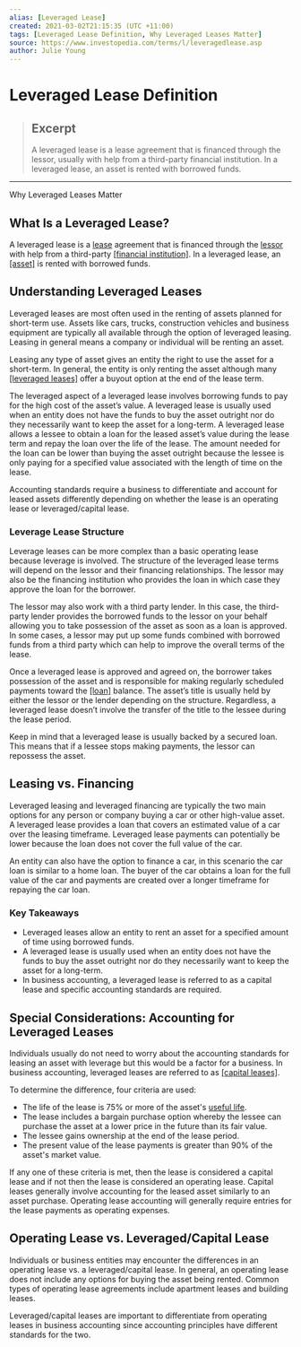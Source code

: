 ```yaml
---
alias: [Leveraged Lease]
created: 2021-03-02T21:15:35 (UTC +11:00)
tags: [Leveraged Lease Definition, Why Leveraged Leases Matter]
source: https://www.investopedia.com/terms/l/leveragedlease.asp
author: Julie Young
---
```


# Leveraged Lease Definition

> ## Excerpt
> A leveraged lease is a lease agreement that is financed through the lessor, usually with help from a third-party financial institution. In a leveraged lease, an asset is rented with borrowed funds.

---

Why Leveraged Leases Matter
## What Is a Leveraged Lease?

A leveraged lease is a [lease](https://www.investopedia.com/terms/l/lease.asp) agreement that is financed through the [lessor](https://www.investopedia.com/terms/l/lessor.asp) with help from a third-party [[financial institution]](https://www.investopedia.com/terms/f/financialinstitution.asp). In a leveraged lease, an [[asset]](https://www.investopedia.com/ask/answers/12/what-is-an-asset.asp) is rented with borrowed funds.

## Understanding Leveraged Leases

Leveraged leases are most often used in the renting of assets planned for short-term use. Assets like cars, trucks, construction vehicles and business equipment are typically all available through the option of leveraged leasing. Leasing in general means a company or individual will be renting an asset.

Leasing any type of asset gives an entity the right to use the asset for a short-term. In general, the entity is only renting the asset although many [[leveraged leases]](https://www.investopedia.com/articles/investing/080113/understanding-leverage-ratios.asp) offer a buyout option at the end of the lease term.

The leveraged aspect of a leveraged lease involves borrowing funds to pay for the high cost of the asset’s value. A leveraged lease is usually used when an entity does not have the funds to buy the asset outright nor do they necessarily want to keep the asset for a long-term. A leveraged lease allows a lessee to obtain a loan for the leased asset’s value during the lease term and repay the loan over the life of the lease. The amount needed for the loan can be lower than buying the asset outright because the lessee is only paying for a specified value associated with the length of time on the lease.

Accounting standards require a business to differentiate and account for leased assets differently depending on whether the lease is an operating lease or leveraged/capital lease.

### Leverage Lease Structure

Leverage leases can be more complex than a basic operating lease because leverage is involved. The structure of the leveraged lease terms will depend on the lessor and their financing relationships. The lessor may also be the financing institution who provides the loan in which case they approve the loan for the borrower.

The lessor may also work with a third party lender. In this case, the third-party lender provides the borrowed funds to the lessor on your behalf allowing you to take possession of the asset as soon as a loan is approved. In some cases, a lessor may put up some funds combined with borrowed funds from a third party which can help to improve the overall terms of the lease.

Once a leveraged lease is approved and agreed on, the borrower takes possession of the asset and is responsible for making regularly scheduled payments toward the [[loan]](https://www.investopedia.com/terms/l/loan.asp) balance. The asset’s title is usually held by either the lessor or the lender depending on the structure. Regardless, a leveraged lease doesn’t involve the transfer of the title to the lessee during the lease period.

Keep in mind that a leveraged lease is usually backed by a secured loan. This means that if a lessee stops making payments, the lessor can repossess the asset.

## Leasing vs. Financing

Leveraged leasing and leveraged financing are typically the two main options for any person or company buying a car or other high-value asset. A leveraged lease provides a loan that covers an estimated value of a car over the leasing timeframe. Leveraged lease payments can potentially be lower because the loan does not cover the full value of the car.

An entity can also have the option to finance a car, in this scenario the car loan is similar to a home loan. The buyer of the car obtains a loan for the full value of the car and payments are created over a longer timeframe for repaying the car loan.

### Key Takeaways

-   Leveraged leases allow an entity to rent an asset for a specified amount of time using borrowed funds.
-   A leveraged lease is usually used when an entity does not have the funds to buy the asset outright nor do they necessarily want to keep the asset for a long-term.
-   In business accounting, a leveraged lease is referred to as a capital lease and specific accounting standards are required.

## Special Considerations: Accounting for Leveraged Leases

Individuals usually do not need to worry about the accounting standards for leasing an asset with leverage but this would be a factor for a business. In business accounting, leveraged leases are referred to as [[capital leases]](https://www.investopedia.com/terms/c/capitallease.asp).

To determine the difference, four criteria are used:

-   The life of the lease is 75% or more of the asset's [useful life](https://www.investopedia.com/terms/u/usefullife.asp).
-   The lease includes a bargain purchase option whereby the lessee can purchase the asset at a lower price in the future than its fair value.
-   The lessee gains ownership at the end of the lease period.
-   The present value of the lease payments is greater than 90% of the asset's market value.

If any one of these criteria is met, then the lease is considered a capital lease and if not then the lease is considered an operating lease. Capital leases generally involve accounting for the leased asset similarly to an asset purchase. Operating lease accounting will generally require entries for the lease payments as operating expenses.

## Operating Lease vs. Leveraged/Capital Lease

Individuals or business entities may encounter the differences in an operating lease vs. a leveraged/capital lease. In general, an operating lease does not include any options for buying the asset being rented. Common types of operating lease agreements include apartment leases and building leases.

Leveraged/capital leases are important to differentiate from operating leases in business accounting since accounting principles have different standards for the two.
